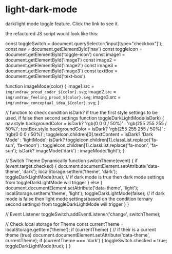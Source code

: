 # light-dark-mode
dark/light mode toggle feature. Click the link to see it.

the refactored JS script would look like this:

const toggleSwitch = document.querySelector('input[type="checkbox"]');
const nav = document.getElementById('nav')
const toggleIcon = document.getElementById('toggle-icon')
const image1 = document.getElementById('image1')
const image2 = document.getElementById('image2')
const image3 = document.getElementById('image3')
const textBox = document.getElementById('text-box')

function imageMode(color) {
    image1.src = `img/undraw_proud_coder_${color}.svg`;
    image2.src = `img/undraw_feeling_proud_${color}.svg`;
    image3.src = `img/undraw_conceptual_idea_${color}.svg`;
}

// function to check condition isDark? if true the first style settings to be used, if false then second settings
function toggleDarkLightMode(isDark) {  
    nav.style.backgroundColor = isDark? 'rgb(0 0 0 / 50%)' : 'rgb(255 255 255 / 50%)'; 
    textBox.style.backgroundColor = isDark? 'rgb(255 255 255 / 50%)' : 'rgb(0 0 0  / 50%)';
    toggleIcon.children[0].textContent = isDark? 'Dark Mode' : 'lightMode';
    isDark? toggleIcon.children[1].classList.replace('fa-sun', 'fa-moon') : toggleIcon.children[1].classList.replace('fa-moon', 'fa-sun');
    isDark? imageMode('dark') : imageMode('light');
}

// Switch Theme Dynamically
function switchTheme(event) {
    if (event.target.checked) {
        document.documentElement.setAttribute('data-theme', 'dark');
        localStorage.setItem('theme', 'dark');
        toggleDarkLightMode(true); // if dark mode is true then dark mode settings from toggleDarkLightMode will trigger
    } else {
        document.documentElement.setAttribute('data-theme', 'light');
        localStorage.setItem('theme', 'light');
        toggleDarkLightMode(false); // if dark mode is false then light mode settings(based on the condition ternary second settings) from toggleDarkLightMode will trigger
    }
}

// Event Listener
toggleSwitch.addEventListener('change', switchTheme);

// Check local storage for Theme
const currentTheme = localStorage.getItem('theme');
if (currentTheme) { // if their is a current theme (true)
    document.documentElement.setAttribute('data-theme', currentTheme);
    if (currentTheme === 'dark') {
        toggleSwitch.checked = true;
        toggleDarkLightMode(true);
    }
}
